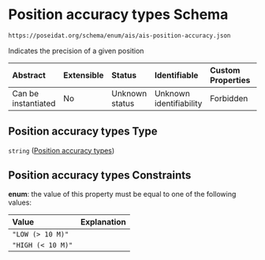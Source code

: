 # Position accuracy types Schema

```txt
https://poseidat.org/schema/enum/ais/ais-position-accuracy.json
```

Indicates the precision of a given position

| Abstract            | Extensible | Status         | Identifiable            | Custom Properties | Additional Properties | Access Restrictions | Defined In                                                                                       |
| :------------------ | :--------- | :------------- | :---------------------- | :---------------- | :-------------------- | :------------------ | :----------------------------------------------------------------------------------------------- |
| Can be instantiated | No         | Unknown status | Unknown identifiability | Forbidden         | Allowed               | none                | [ais-position-accuracy.json](schemas/enum/ais/ais-position-accuracy.json "open original schema") |

## Position accuracy types Type

`string` ([Position accuracy types](ais-position-accuracy.md))

## Position accuracy types Constraints

**enum**: the value of this property must be equal to one of the following values:

| Value             | Explanation |
| :---------------- | :---------- |
| `"LOW (> 10 M)"`  |             |
| `"HIGH (< 10 M)"` |             |
